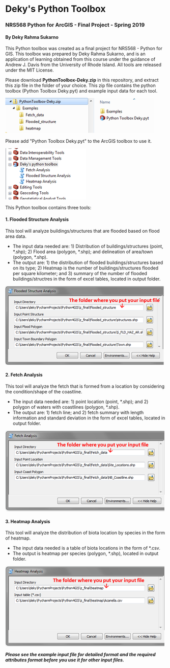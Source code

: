 # Deky's Python Toolbox
### NRS568 Python for ArcGIS - Final Project - Spring 2019
#### By Deky Rahma Sukarno
This Python toolbox was created as a final project for NRS568 - Python for GIS. This toolbox was prepared by Deky Rahma Sukarno, and is an application of learning obtained from this course under the guidance of Andrew J. Davis from  the University of Rhode Island. All tools are released under the MIT License.

Please download **PythonToolbox-Deky.zip** in this repository, and extract this zip file in the folder of your choice. This zip file contains the python toolbox (Python Toolbox Deky.pyt) and example input data for each tool.

![Banner Image](/image/Picture1.png?raw=true)

Please add "Python Toolbox Deky.pyt" to the ArcGIS toolbox to use it.

![Banner Image](/image/Picture2.png?raw=true)

This Python toolbox contains three tools:

#### 1. Flooded Structure Analysis
This tool will analyze buildings/structures that are flooded based on flood area data.
- The input data needed are: 1) Distribution of buildings/structures (point, *.shp); 2) Flood area (polygon, *.shp); and delineation of area/town (polygon, *.shp).
- The output are: 1) the distribution of flooded buildings/structures based on its type; 2) Heatmap is the number of buildings/structures flooded per square kilometer; and 3) summary of the number of flooded buildings/structres in the form of excel tables, located in output folder.

<img src="https://github.com/deqiu1st/Python-Toolbox/blob/master/image/Picture3.png" width="500">

#### 2. Fetch Analysis
This tool will analyze the fetch that is formed from a location by considering the condition/shape of the coastline.
- The input data needed are: 1) point location (point, *.shp); and 2) polygon of waters with coastlines (polygon, *.shp).
- The output are: 1) fetch line; and 2) fetch summary with length information and standard deviation in the form of excel tables, located in output folder.

<img src="https://github.com/deqiu1st/Python-Toolbox/blob/master/image/Picture4.png" width="500">

#### 3. Heatmap Analysis
This tool will analyze the distribution of biota location by species in the form of heatmap.
- The input data needed is a table of biota locations in the form of *.csv.
- The output is heatmap per species (polygon, *.shp), located in output folder.

<img src="https://github.com/deqiu1st/Python-Toolbox/blob/master/image/Picture5.png" width="500">


***Please see the example input file for detailed format and the required attributes format before you use it for other input files.***
